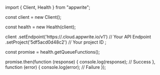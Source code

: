 import { Client, Health } from "appwrite";

const client = new Client();

const health = new Health(client);

client
    .setEndpoint('https://<REGION>.cloud.appwrite.io/v1') // Your API Endpoint
    .setProject('5df5acd0d48c2') // Your project ID
;

const promise = health.getQueueFunctions();

promise.then(function (response) {
    console.log(response); // Success
}, function (error) {
    console.log(error); // Failure
});